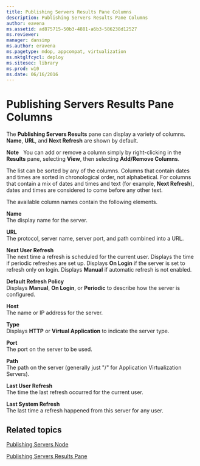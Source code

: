 ```yaml
---
title: Publishing Servers Results Pane Columns
description: Publishing Servers Results Pane Columns
author: eavena
ms.assetid: ad875715-50b3-4881-a6b3-586238d12527
ms.reviewer: 
manager: dansimp
ms.author: eravena
ms.pagetype: mdop, appcompat, virtualization
ms.mktglfcycl: deploy
ms.sitesec: library
ms.prod: w10
ms.date: 06/16/2016
---
```



# Publishing Servers Results Pane Columns


The **Publishing Servers Results** pane can display a variety of columns. **Name**, **URL**, and **Next Refresh** are shown by default.

**Note**  
You can add or remove a column simply by right-clicking in the **Results** pane, selecting **View**, then selecting **Add/Remove Columns**.

 

The list can be sorted by any of the columns. Columns that contain dates and times are sorted in chronological order, not alphabetical. For columns that contain a mix of dates and times and text (for example, **Next Refresh**), dates and times are considered to come before any other text.

The available column names contain the following elements.

<a href="" id="name"></a>**Name**  
The display name for the server.

<a href="" id="url"></a>**URL**  
The protocol, server name, server port, and path combined into a URL.

<a href="" id="next-user-refresh"></a>**Next User Refresh**  
The next time a refresh is scheduled for the current user. Displays the time if periodic refreshes are set up. Displays **On Login** if the server is set to refresh only on login. Displays **Manual** if automatic refresh is not enabled.

<a href="" id="default-refresh-policy"></a>**Default Refresh Policy**  
Displays **Manual**, **On Login**, or **Periodic** to describe how the server is configured.

<a href="" id="host"></a>**Host**  
The name or IP address for the server.

<a href="" id="type"></a>**Type**  
Displays **HTTP** or **Virtual Application** to indicate the server type.

<a href="" id="port"></a>**Port**  
The port on the server to be used.

<a href="" id="path"></a>**Path**  
The path on the server (generally just "/" for Application Virtualization Servers).

<a href="" id="last-user-refresh"></a>**Last User Refresh**  
The time the last refresh occurred for the current user.

<a href="" id="last-system-refresh"></a>**Last System Refresh**  
The last time a refresh happened from this server for any user.

## Related topics


[Publishing Servers Node](publishing-servers-node.md)

[Publishing Servers Results Pane](publishing-servers-results-pane.md)

 

 





